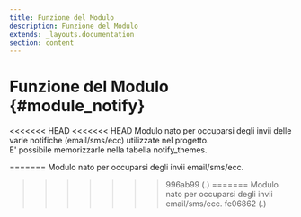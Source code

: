 ```yaml
---
title: Funzione del Modulo
description: Funzione del Modulo
extends: _layouts.documentation
section: content
---
```


# Funzione del Modulo {#module_notify}

<<<<<<< HEAD
<<<<<<< HEAD
Modulo nato per occuparsi degli invii delle varie notifiche (email/sms/ecc) utilizzate nel progetto.  
E' possibile memorizzarle nella tabella notify_themes.  

=======
Modulo nato per occuparsi degli invii email/sms/ecc.
>>>>>>> 996ab99 (.)
=======
Modulo nato per occuparsi degli invii email/sms/ecc.
>>>>>>> fe06862 (.)
